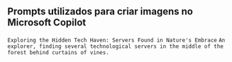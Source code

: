 ## Prompts utilizados para criar imagens no Microsoft Copilot ## 

`` Exploring the Hidden Tech Haven: Servers Found in Nature's Embrace `` 
``An explorer, finding several technological servers in the middle of the forest behind curtains of vines. ``


